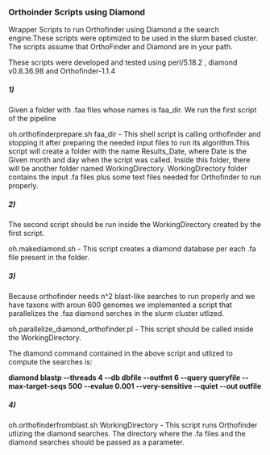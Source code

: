 ### Orthoinder Scripts using Diamond

Wrapper Scripts to run Orthofinder using Diamond a the search engine.These scripts were optimized to be used in the slurm based cluster. 
The scripts assume that OrthoFinder and Diamond are in your path.

These scripts were developed and tested using perl/5.18.2 , diamond v0.8.36.98 and Orthofinder-1.1.4


##### 1)

Given a folder with .faa files whose names is faa_dir. We run the first script of the pipeline

oh.orthofinderprepare.sh faa_dir - This shell script is calling orthofinder and stopping it after preparing the needed input files to run its algorithm.This script will create a folder with the name Results_Date, where Date is the Given month and day when the script was called. Inside this folder, there will be another folder named WorkingDirectory. WorkingDirectory folder contains the input .fa files plus some text files needed for Orthofinder to run properly.

##### 2)

The second script should be run inside the WorkingDirectory created by the first script.

oh.makediamond.sh - This script creates a diamond database per each .fa file present in the folder.

##### 3)

Because orthofinder needs n^2 blast-like searches to run properly and we have taxons with aroun 600 genomes we implemented  a script that parallelizes the .faa diamond serches in the slurm cluster utlized.

oh.parallelize_diamond_orthofinder.pl - This script should be called inside the WorkingDirectory.

The diamond command contained in the above script and utlized to compute the searches is:

**diamond blastp --threads 4 --db dbfile --outfmt 6 --query queryfile --max-target-seqs 500 --evalue 0.001 --very-sensitive --quiet --out outfile**

##### 4)

oh.orthofinderfromblast.sh WorkingDirectory - This script runs Orthofinder utlizing the diamond searches. The directory where the .fa files and the diamond searches should be passed as a parameter.


